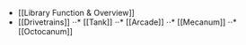 * [[Library Function & Overview]]
* [[Drivetrains]]
⋅⋅* [[Tank]]
⋅⋅* [[Arcade]]
⋅⋅* [[Mecanum]]
⋅⋅* [[Octocanum]]
